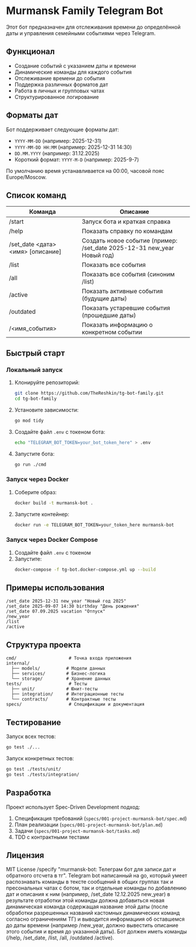 # Murmansk Family Telegram Bot

Этот бот предназначен для отслеживания времени до определённой даты и управления семейными событиями через Telegram.

## Функционал
- Создание событий с указанием даты и времени
- Динамические команды для каждого события
- Отслеживание времени до события
- Поддержка различных форматов дат
- Работа в личных и групповых чатах
- Структурированное логирование

## Форматы дат
Бот поддерживает следующие форматы дат:
- `YYYY-MM-DD` (например: 2025-12-31)
- `YYYY-MM-DD HH:MM` (например: 2025-12-31 14:30)
- `DD.MM.YYYY` (например: 31.12.2025)
- Короткий формат: `YYYY-M-D` (например: 2025-9-7)

По умолчанию время устанавливается на 00:00, часовой пояс Europe/Moscow.

## Список команд

| Команда                | Описание                                                        |
|-----------------------|-----------------------------------------------------------------|
| /start                | Запуск бота и краткая справка                                   |
| /help                 | Показать справку по командам                                    |
| /set_date <дата> <имя> [описание] | Создать новое событие (пример: /set_date 2025-12-31 new_year Новый год) |
| /list                 | Показать все события                                            |
| /all                  | Показать все события (синоним /list)                            |
| /active               | Показать активные события (будущие даты)                       |
| /outdated             | Показать устаревшие события (прошедшие даты)                   |
| /<имя_события>        | Показать информацию о конкретном событии                       |

## Быстрый старт

### Локальный запуск

1. Клонируйте репозиторий:
   ```bash
   git clone https://github.com/TheReshkin/tg-bot-family.git
   cd tg-bot-family
   ```

2. Установите зависимости:
   ```bash
   go mod tidy
   ```

3. Создайте файл `.env` с токеном бота:
   ```bash
   echo "TELEGRAM_BOT_TOKEN=your_bot_token_here" > .env
   ```

4. Запустите бота:
   ```bash
   go run ./cmd
   ```

### Запуск через Docker

1. Соберите образ:
   ```bash
   docker build -t murmansk-bot .
   ```

2. Запустите контейнер:
   ```bash
   docker run -e TELEGRAM_BOT_TOKEN=your_token_here murmansk-bot
   ```

### Запуск через Docker Compose

1. Создайте файл `.env` с токеном
2. Запустите:
   ```bash
   docker-compose -f tg-bot.docker-compose.yml up --build
   ```

## Примеры использования

```
/set_date 2025-12-31 new_year "Новый год 2025"
/set_date 2025-09-07 14:30 birthday "День рождения"
/set_date 07.09.2025 vacation "Отпуск"
/new_year
/list
/active
```

## Структура проекта

```
cmd/                    # Точка входа приложения
internal/
  ├── models/          # Модели данных
  ├── services/        # Бизнес-логика
  └── storage/         # Хранение данных
tests/                  # Тесты
  ├── unit/            # Юнит-тесты
  ├── integration/     # Интеграционные тесты
  └── contracts/       # Контрактные тесты
specs/                  # Спецификации и документация
```

## Тестирование

Запуск всех тестов:
```bash
go test ./...
```

Запуск конкретных тестов:
```bash
go test ./tests/unit/
go test ./tests/integration/
```

## Разработка

Проект использует Spec-Driven Development подход:
1. Спецификация требований (`specs/001-project-murmansk-bot/spec.md`)
2. План реализации (`specs/001-project-murmansk-bot/plan.md`)
3. Задачи (`specs/001-project-murmansk-bot/tasks.md`)
4. TDD с контрактными тестами

## Лицензия

MIT License
/specify
 "murmansk-bot: Телеграм бот для записи дат и обратного отсчета в тг". Telegram bot написанный на go, который умеет распознавать команды в тексте сообщений в общих группах так и пресональных чатах с ботом, так и отдельные команды  по добавлению дат и описания к ним (например, /set_date 12.12.2025 new_year) в результате отработки этой команды должна добавиться новая динамическая команда содержащая название этой даты (после обработки разрешенных названий кастомных динамических команд согласно ограничениям ТГ) и выводится информациия об оставшемся до даты времени (например /new_year, должно вывестить описание этого события и время до указанной даты). Бот должен иметь команды (/help, /set_date, /list, /all, /outdated /active). 


